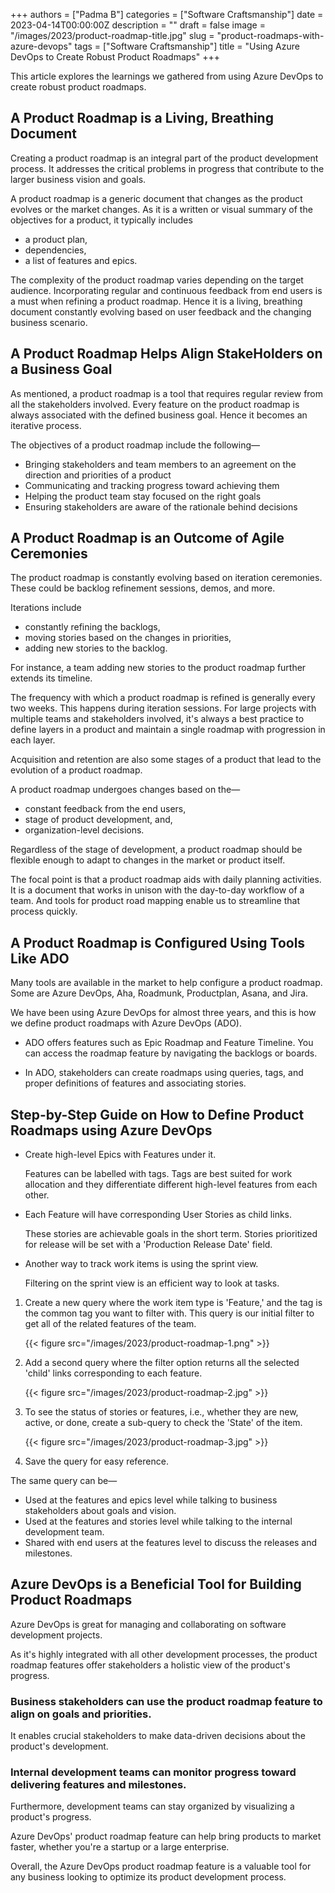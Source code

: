 +++
authors = ["Padma B"]
categories = ["Software Craftsmanship"]
date = 2023-04-14T00:00:00Z
description = ""
draft = false
image = "/images/2023/product-roadmap-title.jpg"
slug = "product-roadmaps-with-azure-devops"
tags = ["Software Craftsmanship"]
title = "Using Azure DevOps to Create Robust Product Roadmaps"
+++


This article explores the learnings we gathered from using Azure DevOps to create robust product roadmaps. 

## A Product Roadmap is a Living, Breathing Document

Creating a product roadmap is an integral part of the product development process. It addresses the critical problems in progress that contribute to the larger business vision and goals.

A product roadmap is a generic document that changes as the product evolves or the market changes. As it is a written or visual summary of the objectives for a product, it typically includes
- a product plan,
- dependencies,
- a list of features and epics.

The complexity of the product roadmap varies depending on the target audience. Incorporating regular and continuous feedback from end users is a must when refining a product roadmap. Hence it is a living, breathing document constantly evolving based on user feedback and the changing business scenario.

## A Product Roadmap Helps Align StakeHolders on a Business Goal

As mentioned, a product roadmap is a tool that requires regular review from all the stakeholders involved. Every feature on the product roadmap is always associated with the defined business goal. Hence it becomes an iterative process.

The objectives of a product roadmap include the following—

- Bringing stakeholders and team members to an agreement on the direction and priorities of a product
- Communicating and tracking progress toward achieving them
- Helping the product team stay focused on the right goals
- Ensuring stakeholders are aware of the rationale behind decisions


## A Product Roadmap is an Outcome of Agile Ceremonies

The product roadmap is constantly evolving based on iteration ceremonies. These could be backlog refinement sessions, demos, and more. 

Iterations include 
- constantly refining the backlogs, 
- moving stories based on the changes in priorities,
- adding new stories to the backlog.

For instance, a team adding new stories to the product roadmap further extends its timeline. 

The frequency with which a product roadmap is refined is generally every two weeks. This happens during iteration sessions. For large projects with multiple teams and stakeholders involved, it's always a best practice to define layers in a product and maintain a single roadmap with progression in each layer.

Acquisition and retention are also some stages of a product that lead to the evolution of a product roadmap.

A product roadmap undergoes changes based on the—
- constant feedback from the end users,
- stage of product development, and,
- organization-level decisions.

Regardless of the stage of development, a product roadmap should be flexible enough to adapt to changes in the market or product itself.

The focal point is that a product roadmap aids with daily planning activities. It is a document that works in unison with the day-to-day workflow of a team. And tools for product road mapping enable us to streamline that process quickly.


## A Product Roadmap is Configured Using Tools Like ADO  

Many tools are available in the market to help configure a product roadmap. Some are Azure DevOps, Aha, Roadmunk, Productplan, Asana, and Jira.

We have been using Azure DevOps for almost three years, and this is how we define product roadmaps with Azure DevOps (ADO).

- ADO offers features such as Epic Roadmap and Feature Timeline. 
	You can access the roadmap feature by navigating the backlogs or boards. 

- In ADO, stakeholders can create roadmaps using queries, tags, and proper definitions of features and associating stories.

## Step-by-Step Guide on How to Define Product Roadmaps using Azure DevOps

- Create high-level Epics with Features under it. 

	Features can be labelled with tags. Tags are best suited for work allocation and they differentiate different high-level features from each other.
   
- Each Feature will have corresponding User Stories as child links.

   	These stories are achievable goals in the short term. Stories prioritized for release will be set with a 'Production Release Date' field. 

- Another way to track work items is using the sprint view. 

	Filtering on the sprint view is an efficient way to look at tasks.
  
1.  Create a new query where the work item type is 'Feature,' and the tag is the common tag you want to filter with. 
    This query is our initial filter to get all of the related features of the team.
    
    {{< figure src="/images/2023/product-roadmap-1.png" >}}
    
1. Add a second query where the filter option returns all the selected 'child' links corresponding to each feature. 

    {{< figure src="/images/2023/product-roadmap-2.jpg" >}}
  
1. To see the status of stories or features, i.e., whether they are new, active, or done, create a sub-query to check the 'State' of the item.  
 
    {{< figure src="/images/2023/product-roadmap-3.jpg" >}}
 
1. Save the query for easy reference.

The same query can be—
- Used at the features and epics level while talking to business stakeholders about goals and vision.
- Used at the features and stories level while talking to the internal development team.
- Shared with end users at the features level to discuss the releases and milestones.

##  Azure DevOps is a Beneficial Tool for Building Product Roadmaps

Azure DevOps is great for managing and collaborating on software development projects.

As it's highly integrated with all other development processes, the product roadmap features offer stakeholders a holistic view of the product's progress.  

### Business stakeholders can use the product roadmap feature to align on goals and priorities.

It enables crucial stakeholders to make data-driven decisions about the product's development.

### Internal development teams can monitor progress toward delivering features and milestones.

Furthermore, development teams can stay organized by visualizing a product's progress.


Azure DevOps' product roadmap feature can help bring products to market faster, whether you're a startup or a large enterprise.

Overall, the Azure DevOps product roadmap feature is a valuable tool for any business looking to optimize its product development process.


